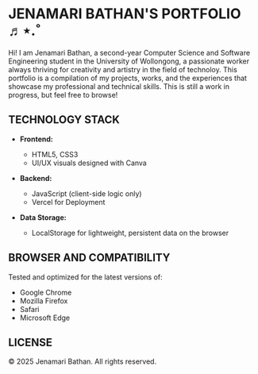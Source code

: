 # JENAMARI BATHAN'S PORTFOLIO ♬⋆.˚
Hi! I am Jenamari Bathan, a second-year Computer Science and Software Engineering student in the University of Wollongong, a passionate worker always thriving for creativity and artistry in the field of technoloy. This portfolio is a compilation of my projects, works, and the experiences that showcase my professional and technical skills. This is still a work in progress, but feel free to browse!

## TECHNOLOGY STACK

- **Frontend:**  
  - HTML5, CSS3
  - UI/UX visuals designed with Canva

- **Backend:**  
  - JavaScript (client-side logic only)
  - Vercel for Deployment

- **Data Storage:**  
  - LocalStorage for lightweight, persistent data on the browser
    
## BROWSER AND COMPATIBILITY

Tested and optimized for the latest versions of:

- Google Chrome  
- Mozilla Firefox  
- Safari  
- Microsoft Edge

## LICENSE

© 2025 Jenamari Bathan. All rights reserved.
